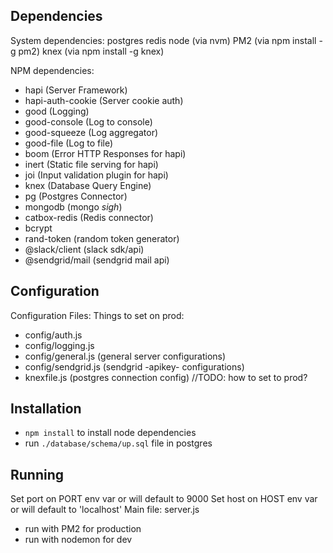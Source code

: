 ## Dependencies

System dependencies:
postgres
redis
node (via nvm)
PM2 (via npm install -g pm2)
knex (via npm install -g knex)

NPM dependencies:
 - hapi (Server Framework)
 - hapi-auth-cookie (Server cookie auth)
 - good (Logging)
 - good-console (Log to console)
 - good-squeeze (Log aggregator)
 - good-file (Log to file)
 - boom (Error HTTP Responses for hapi)
 - inert (Static file serving for hapi)
 - joi (Input validation plugin for hapi)
 - knex (Database Query Engine)
 - pg (Postgres Connector)
 - mongodb (mongo *sigh*)
 - catbox-redis (Redis connector)
 - bcrypt
 - rand-token (random token generator)
 - @slack/client (slack sdk/api)
 - @sendgrid/mail (sendgrid mail api)


## Configuration

Configuration Files:
Things to set on prod:
- config/auth.js
- config/logging.js
- config/general.js (general server configurations)
- config/sendgrid.js (sendgrid -apikey- configurations)
- knexfile.js (postgres connection config) //TODO: how to set to prod?


## Installation
* `npm install` to install node dependencies
* run `./database/schema/up.sql` file in postgres

## Running

Set port on PORT env var or will default to 9000
Set host on HOST env var or will default to 'localhost'
Main file: server.js
  - run with PM2 for production
  - run with nodemon for dev
